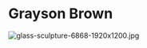 # Grayson Brown
![glass-sculpture-6868-1920x1200.jpg]({{site.baseurl}}/glass-sculpture-6868-1920x1200.jpg)

